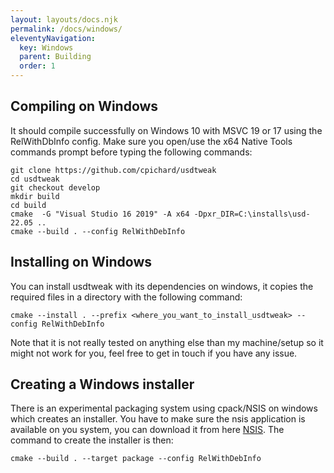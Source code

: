 ```yaml
---
layout: layouts/docs.njk
permalink: /docs/windows/
eleventyNavigation:
  key: Windows
  parent: Building
  order: 1
---
```


## Compiling on Windows

It should compile successfully on Windows 10 with MSVC 19 or 17 using the RelWithDbInfo config. Make sure you open/use the x64 Native Tools commands prompt before typing the following commands:

    git clone https://github.com/cpichard/usdtweak
    cd usdtweak
    git checkout develop
    mkdir build
    cd build
    cmake  -G "Visual Studio 16 2019" -A x64 -Dpxr_DIR=C:\installs\usd-22.05 ..
    cmake --build . --config RelWithDebInfo

## Installing on Windows

You can install usdtweak with its dependencies on windows, it copies the required files in a directory with the following command:

    cmake --install . --prefix <where_you_want_to_install_usdtweak> --config RelWithDebInfo

Note that it is not really tested on anything else than my machine/setup so it might not work for you, feel free to get in touch if you have any issue.

## Creating a Windows installer

There is an experimental packaging system using cpack/NSIS on windows which creates an installer. You have to make sure the nsis application is available on you system, you can download it from here [NSIS](https://nsis.sourceforge.io/Download). The command to create the installer is then:

    cmake --build . --target package --config RelWithDebInfo
